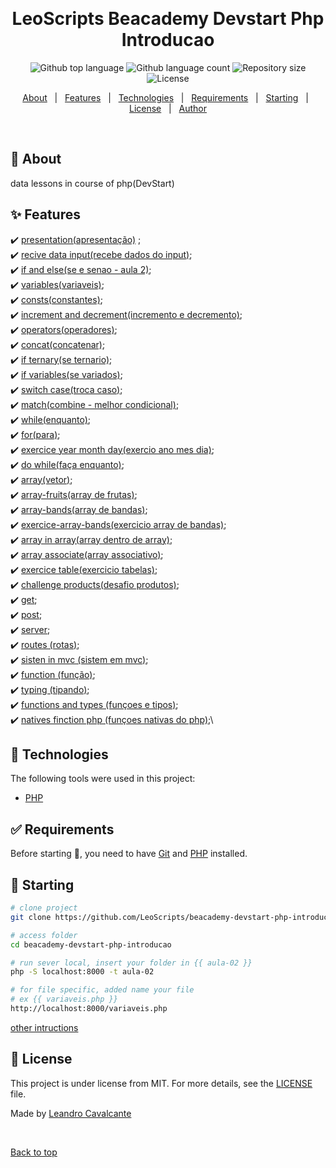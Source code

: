 <div align="center" id="top"> 
  <!-- <img src="./.github/app.gif" alt="LeoScripts Beacademy Devstart Php Introducao" /> -->

  &#xa0;

  <!-- <a href="https://leoscriptsbeacademydevstartphpintroducao.netlify.app">Demo</a> -->
</div>

<h1 align="center">LeoScripts Beacademy Devstart Php Introducao</h1>

<p align="center">
  <img alt="Github top language" src="https://img.shields.io/github/languages/top/LeoScripts/leoscripts-beacademy-devstart-php-introducao?color=56BEB8">

  <img alt="Github language count" src="https://img.shields.io/github/languages/count/LeoScripts/leoscripts-beacademy-devstart-php-introducao?color=56BEB8">

  <img alt="Repository size" src="https://img.shields.io/github/repo-size/LeoScripts/leoscripts-beacademy-devstart-php-introducao?color=56BEB8">

  <img alt="License" src="https://img.shields.io/github/license/LeoScripts/leoscripts-beacademy-devstart-php-introducao?color=56BEB8">

  <!-- <img alt="Github issues" src="https://img.shields.io/github/issues/LeoScripts/leoscripts-beacademy-devstart-php-introducao?color=56BEB8" /> -->

  <!-- <img alt="Github forks" src="https://img.shields.io/github/forks/LeoScripts/leoscripts-beacademy-devstart-php-introducao?color=56BEB8" /> -->

  <!-- <img alt="Github stars" src="https://img.shields.io/github/stars/LeoScripts/leoscripts-beacademy-devstart-php-introducao?color=56BEB8" /> -->
</p>

<!-- Status -->

<!-- <h4 align="center"> 
	🚧  LeoScripts Beacademy Devstart Php Introducao 🚀 Under construction...  🚧
</h4> 

<hr> -->

<p align="center">
  <a href="#dart-about">About</a> &#xa0; | &#xa0; 
  <a href="#sparkles-features">Features</a> &#xa0; | &#xa0;
  <a href="#rocket-technologies">Technologies</a> &#xa0; | &#xa0;
  <a href="#white_check_mark-requirements">Requirements</a> &#xa0; | &#xa0;
  <a href="#checkered_flag-starting">Starting</a> &#xa0; | &#xa0;
  <a href="#memo-license">License</a> &#xa0; | &#xa0;
  <a href="https://github.com/LeoScripts" target="_blank">Author</a>
</p>

<br>

## :dart: About ##

data lessons in course of php(DevStart) 

## :sparkles: Features ##

:heavy_check_mark: [presentation(apresentação)](./aula-00/index.php) ;\
:heavy_check_mark: [recive data input(recebe dados do input)](./aula-01/index.php);\
:heavy_check_mark: [if and else(se e senao - aula 2)](./aula-02/index.php);\
:heavy_check_mark: [variables(variaveis)](./aula-02/variaveis.php);\
:heavy_check_mark: [consts(constantes)](./aula-02/constantes.php);\
:heavy_check_mark: [increment and decrement(incremento e decremento)](./aula-03/index.php);\
:heavy_check_mark: [operators(operadores)](./aula-03/operadores.php);\
:heavy_check_mark: [concat(concatenar)](./aula-03/concatenacao.php);\
:heavy_check_mark: [if ternary(se ternario)](./aula-03/ternario.php);\
:heavy_check_mark: [if variables(se variados)](./aula-04/se.php);\
:heavy_check_mark: [switch case(troca caso)](./aula-04/switch.php);\
:heavy_check_mark: [match(combine - melhor condicional)](./aula-04/match.php);\
:heavy_check_mark: [while(enquanto)](./aula-05/while.php);\
:heavy_check_mark: [for(para)](./aula-05/for.php);\
:heavy_check_mark: [exercice year month day(exercio ano mes dia)](./aula-05/exercicio-loop.php);\
:heavy_check_mark: [do while(faça enquanto)](./aula-05/do-while.php);\
:heavy_check_mark: [array(vetor)](./aula-06/arrays.php);\
:heavy_check_mark: [array-fruits(array de frutas)](./aula-06/frutas.php);\
:heavy_check_mark: [array-bands(array de bandas)](./aula-06/bandas.php);\
:heavy_check_mark: [exercice-array-bands(exercicio array de bandas)](./aula-06/bandas-exercicio.php);\
:heavy_check_mark: [array in array(array dentro de array)](./aula-07/alunos.php);\
:heavy_check_mark: [array associate(array associativo)](./aula-07/dados.php);\
:heavy_check_mark: [exercice table(exercicio tabelas)](./aula-07/exercicio-tabela.php);\
:heavy_check_mark: [challenge products(desafio produtos)](./aula-07/desafio-produtos.php);\
:heavy_check_mark: [get](./aula-08/get.php);\
:heavy_check_mark: [post](./aula-08/post.php);\
:heavy_check_mark: [server](./aula-08/server.php);\
:heavy_check_mark: [routes (rotas)](./aula-08/index.php);\
:heavy_check_mark: [sisten in mvc (sistem em mvc)](./aula-09/index.php);\
:heavy_check_mark: [function (função)](./aula-09-funcoes/index.php);\
:heavy_check_mark: [typing (tipando)](./aula-09-funcoes/tipos.php);\
:heavy_check_mark: [functions and types (funçoes e tipos)](./aula-09/funcao-array.php);\
:heavy_check_mark: [natives finction php (funçoes nativas do php)](./aula-10/index.php);\

## :rocket: Technologies ##

The following tools were used in this project:
- [PHP](https://www.php.net/)


## :white_check_mark: Requirements ##

Before starting :checkered_flag:, you need to have [Git](https://git-scm.com) and [PHP](https://www.php.net/) installed.

## :checkered_flag: Starting ##
```bash
# clone project
git clone https://github.com/LeoScripts/beacademy-devstart-php-introducao.git

# access folder
cd beacademy-devstart-php-introducao

# run sever local, insert your folder in {{ aula-02 }} 
php -S localhost:8000 -t aula-02

# for file specific, added name your file 
# ex {{ variaveis.php }}
http://localhost:8000/variaveis.php

```
[other intructions](./doc.md) 
## :memo: License ##

This project is under license from MIT. For more details, see the [LICENSE](LICENSE.md) file.


Made by <a href="https://github.com/LeoScripts" target="_blank">Leandro Cavalcante</a>

&#xa0;

<a href="#top">Back to top</a>
